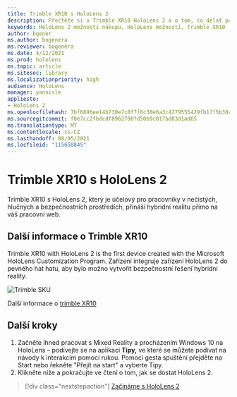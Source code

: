 ```yaml
---
title: Trimble XR10 s HoloLens 2
description: Přečtěte si o Trimble XR10 HoloLens 2 a o tom, co dělat po získání vlastní.
keywords: HoloLens 2 možnosti nákupu, HoloLens možností, Trimble XR10
author: bgener
ms.author: bogenera
ms.reviewer: bogenera
ms.date: 4/12/2021
ms.prod: hololens
ms.topic: article
ms.sitesec: library
ms.localizationpriority: high
audience: HoloLens
manager: yannisle
appliesto:
- HoloLens 2
ms.openlocfilehash: 7bf6896ee14b730e7c8f7f6c38e6a3c4279555429fb17f5b30a0c866123a3712
ms.sourcegitcommit: f8e7cc2fbdcdf8962700fd50b9c017bd83d1ad65
ms.translationtype: MT
ms.contentlocale: cs-CZ
ms.lasthandoff: 08/05/2021
ms.locfileid: "115658845"
---
```

# <a name="trimble-xr10-with-hololens-2"></a>Trimble XR10 s HoloLens 2

Trimble XR10 s HoloLens 2, který je účelový pro pracovníky v nečistých, hlučných a bezpečnostních prostředích, přináší hybridní realitu přímo na váš pracovní web.

## <a name="learn-about-trimble-xr10"></a>Další informace o Trimble XR10

Trimble XR10 with HoloLens 2 is the first device created with the Microsoft HoloLens Customization Program. Zařízení integruje zařízení HoloLens 2 do pevného hat hatu, aby bylo možno vytvořit bezpečnostní řešení hybridní reality.

![Trimble SKU](./images/trimble-ed.png)

Další informace o [trimble XR10](https://fieldtech.trimble.com/en/product/trimble-xr10-with-hololens-2)

## <a name="next-steps"></a>Další kroky

1. Začněte ihned pracovat s Mixed Reality a procházením Windows 10 na HoloLens – podívejte se na aplikaci **Tipy,** ve které se můžete podívat na návody k interakcím pomocí rukou. Pomocí gesta spuštění přejděte na Start nebo řekněte "Přejít na start" a vyberte Tipy.
1. Klikněte níže a pokračujte ve čtení o tom, jak se dostat HoloLens 2.

> [!div class="nextstepaction"]
> [Začínáme s HoloLens 2](hololens2-basic-usage.md)